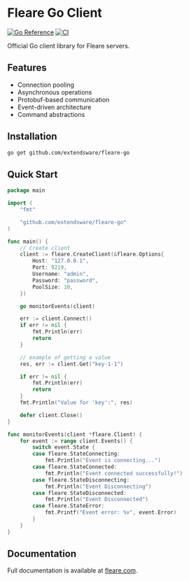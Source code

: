 # Fleare Go Client

[![Go Reference](https://pkg.go.dev/badge/github.com/extendsware/fleare-go.svg)](https://pkg.go.dev/github.com/extendsware/fleare-go)
[![CI](https://github.com/extendsware/fleare-go/actions/workflows/ci.yml/badge.svg)](https://github.com/extendsware/fleare-go/actions/workflows/ci.yml)

Official Go client library for Fleare servers.

## Features

- Connection pooling
- Asynchronous operations
- Protobuf-based communication
- Event-driven architecture
- Command abstractions

## Installation

```bash
go get github.com/extendsware/fleare-go
```

## Quick Start

```go
package main

import (
	"fmt"

	"github.com/extendsware/fleare-go"
)

func main() {
	// Create client
	client := fleare.CreateClient(&fleare.Options{
		Host: "127.0.0.1",
		Port: 9219,
		Username: "admin",
		Password: "password",
		PoolSize: 10,
	})

	go monitorEvents(client)

	err := client.Connect()
	if err != nil {
		fmt.Println(err)
		return
	}

	// example of getting a value
	res, err := client.Get("key-1-1")

	if err != nil {
		fmt.Println(err)
		return
	}
	fmt.Println("Value for 'key':", res)

	defer client.Close()
}

func monitorEvents(client *fleare.Client) {
	for event := range client.Events() {
		switch event.State {
		case fleare.StateConnecting:
			fmt.Println("Event is connecting...")
		case fleare.StateConnected:
			fmt.Println("Event connected successfully!")
		case fleare.StateDisconnecting:
			fmt.Println("Event Disconnecting")
		case fleare.StateDisconnected:
			fmt.Println("Event Disconnected")
		case fleare.StateError:
			fmt.Printf("Event error: %v", event.Error)
		}
	}
}

```

## Documentation

Full documentation is available at [fleare.com](https://fleare.com/docs/clients/setup).
